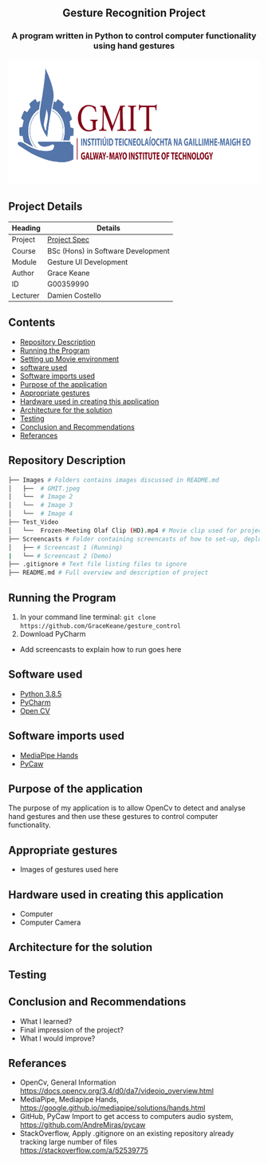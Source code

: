 <h2 align="center">
    Gesture Recognition Project
</h3>

<h3 align="center">
    A program written in Python to control computer functionality using hand gestures
</h4>

<p align="center">
  <img src="./Images/GMIT.jpeg" width=600 height=250/>
</p>

## Project Details
Heading  | Details
-------- | -------------------------------------
Project  | [Project Spec](https://learnonline.gmit.ie/pluginfile.php/316035/mod_resource/content/0/Gesture%20Based%20UI%20Project.pdf)
Course   | BSc (Hons) in Software Development
Module   | Gesture UI Development
Author   | Grace Keane 
ID       | G00359990
Lecturer | Damien Costello

## Contents
- [Repository Description](#repository-description)
- [Running the Program](#running-the-program)
- [Setting up Movie environment](#setting-up-movie-environment)
- [software used](#software-used)
- [Software imports used](#software-imports-used)
- [Purpose of the application](#sha512-overview)
- [Appropriate gestures](#appropriate-gestures)
- [Hardware used in creating this application](#hardware-used-in-creating-this-application)
- [Architecture for the solution](#architecture-for-the-solution)
- [Testing](#testing)
- [Conclusion and Recommendations](#conclusion-and-recommendations)
- [Referances](#referances)

## Repository Description
```bash
├── Images # Folders contains images discussed in README.md
│   ├──  # GMIT.jpeg
│   └──  # Image 2
│   └──  # Image 3
│   └──  # Image 4
├── Test_Video 
│   └──  Frozen-Meeting Olaf Clip (HD).mp4 # Movie clip used for project demo
├── Screencasts # Folder containing screencasts of how to set-up, deploy and run project
│   ├── # Screencast 1 (Running)
|   └── # Screencast 2 (Demo)
├── .gitignore # Text file listing files to ignore
├── README.md # Full overview and description of project

```

## Running the Program
1. In your command line terminal: ```git clone https://github.com/GraceKeane/gesture_control```<br>
2. Download PyCharm

- Add screencasts to explain how to run goes here


## Software used
- [Python 3.8.5](https://www.anaconda.com/products/individual)
- [PyCharm](https://www.jetbrains.com/pycharm/download/#section=windows)
- [Open CV](https://opencv.org/)

## Software imports used
- [MediaPipe Hands](https://github.com/AndreMiras/pycaw)
- [PyCaw](https://github.com/AndreMiras/pycaw)

## Purpose of the application
The purpose of my application is to allow OpenCv to detect and analyse hand gestures and then use these gestures to control computer functionality.

## Appropriate gestures
- Images of gestures used here

## Hardware used in creating this application
- Computer 
- Computer Camera

## Architecture for the solution

## Testing

## Conclusion and Recommendations
- What I learned?
- Final impression of the project?
- What I would improve?

## Referances
- OpenCv, General Information <br>
https://docs.opencv.org/3.4/d0/da7/videoio_overview.html <br>
- MediaPipe, Mediapipe Hands, <br>
    https://google.github.io/mediapipe/solutions/hands.html <br>
- GitHub, PyCaw Import to get access to computers audio system, <br>
   https://github.com/AndreMiras/pycaw
- StackOverflow, Apply .gitignore on an existing repository already <br>
  tracking large number of files <br>
https://stackoverflow.com/a/52539775 <br>